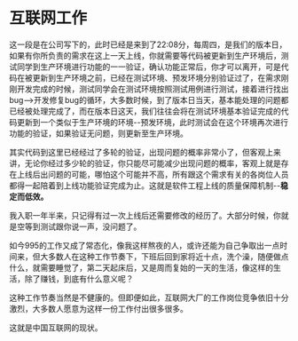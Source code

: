 # 互联网工作

这一段是在公司写下的，此时已经是来到了22:08分，每周四，是我们的版本日，如果有你所负责的需求在这上一天上线，你就需要等代码被更新到生产环境后，测试同学到生产环境进行功能的一一验证，确认功能正常后，你才可以离开，可是代码在被更新到生产环境之前，已经在测试环境、预发环境分别验证过了，在需求刚刚开发完成的时候，测试同学会在测试环境按照测试用例进行测试，接着进行找出bug-->开发修复bug的循环，大多数时候，到了版本日当天，基本能处理的问题都已经被处理完成了，而在版本日这天，我们往往会将在测试环境基本验证完成的代码更新到一个类似于生产环境的环境--预发环境，此时测试会在这个环境再次进行功能的验证，如果验证无问题，则更新至生产环境。

其实代码到这里已经经过了多轮的验证，出现问题的概率非常小了，但客观上来讲，无论你经过多少轮的验证，你只能尽可能减少出现问题的概率，客观上就是存在上线后出问题的可能，哪怕这个可能并不高，所有跟这个需求有关的各岗位人员都得一起陪着到上线功能验证完成为止。这就是软件工程上线的质量保障机制--**稳定而低效。**

我入职一年半来，只记得有过一次上线后还需要修改的经历了。大部分时候，你就是空等到测试跟你说一声，没问题了。

如今995的工作又成了常态化，像我这样熬夜的人，或许还能为自己争取出一点时间来，但大多数人在这种工作节奏下，下班后回到家将近十点，洗个澡，随便做点什么，就需要睡觉了，第二天起床后，又是周而复始的一天的生活，像这样的生活，除了赚钱，到底有什么意义呢？

这种工作节奏当然是不健康的。但即便如此，互联网大厂的工作岗位竞争依旧十分激烈，大多数人愿意为这样一份工作付出很多很多。

这就是中国互联网的现状。
